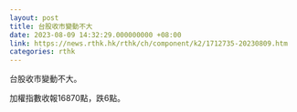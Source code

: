 ```yaml
---
layout: post
title: 台股收市變動不大
date: 2023-08-09 14:32:29.000000000 +08:00
link: https://news.rthk.hk/rthk/ch/component/k2/1712735-20230809.htm
categories: rthk
---
```


台股收市變動不大。

加權指數收報16870點，跌6點。
